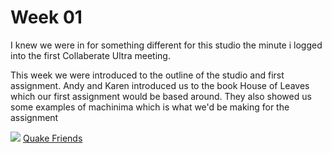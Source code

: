 # Week 01

[](week_1_collab_screen)
I knew we were in for something different for this studio the minute i logged into the first Collaberate Ultra meeting. 

This week we were introduced to the outline of the studio and first assignment. 
Andy and Karen introduced us to the book House of Leaves which our first assignment would be based around. They also showed us some examples of machinima which is what we'd be making for the assignment

![](Quake-Friends) 
[Quake Friends](https://www.youtube.com/watch?v=dmyO1A5J8SU)
